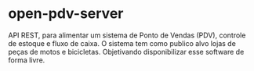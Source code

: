 # open-pdv-server
API REST, para alimentar um sistema de Ponto de Vendas (PDV), controle de estoque e fluxo de caixa. O sistema tem como publico alvo lojas de peças de motos e bicicletas. Objetivando disponibilizar esse software de forma livre.
